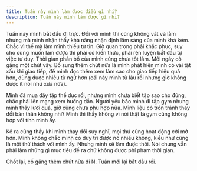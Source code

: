 ```yaml
---
title: Tuần này mình làm được điều gì nhỉ?
description: Tuần này mình làm được gì nhỉ?
---
```


Tuần này mình bắt đầu đi trực. Đối với mình thì cũng không vất vả lắm nhưng mà mình nhận thấy khả năng nhận định lâm sàng của mình khá kém. Chắc vì thế mà làm mình thiếu tự tin. Giờ quan trọng phải khắc phục, suy cho cùng muốn làm được thì phải có kiến thức, phải rèn luyện bắt đầu từ việc tư duy. Thời gian phân bổ của mình cũng chưa tốt lắm. Mỗi ngày cố gắng một chút vậy. Bổ sung thêm chút nữa là mình phát hiện mình có vài tật xấu khi giao tiếp, để mình đọc thêm xem làm sao cho giao tiếp hiệu quả hơn, dùng được nhiều từ ngữ hơn (cái này mình từ lâu rồi nhưng giờ không được ít nói như xưa nữa).

Mình đã mua dây tập thể dục rồi, nhưng mình chưa biết tập sao cho đúng, chắc phải lên mạng xem hướng dẫn. Người yêu bảo mình đi tập gym nhưng mình thấy lười quá, giờ cũng chưa phù hợp nữa. Mình liệu có trốn tránh thay đổi bản thân không nhỉ? Mình thì thấy không vì nói thật là gym cũng không hợp với tính mình ấy.

Kể ra cũng thấy khi mình thay đổi suy nghĩ, mọi thứ cũng hoạt động cởi mở hơn. Mình không chắc mình có duy trì được nó nhiều không, kiểu như cũng là một thử thách với mình ấy. Nhưng mình sẽ làm được thôi. Nói chung vẫn phải làm những gì mục tiêu đề ra chứ không được phí phạm thời gian.

Chốt lại, cố gắng thêm chút nữa đi N. Tuần mới lại bắt đầu rồi.
